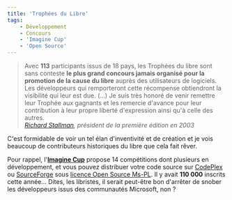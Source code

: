 ```yaml
---
title: 'Trophées du Libre'
tags:
    - Développement
    - Concours
    - 'Imagine Cup'
    - 'Open Source'
---
```


> Avec **113** participants issus de 18 pays, les Trophées du libre sont sans
> conteste **le plus grand concours jamais organisé pour la promotion de la
> cause du libre** auprès des utilisateurs de logiciels. Les développeurs qui
> remporteront cette récompense obtiendront la visibilité qui leur est due. (…)
> Je suis très honoré de venir remettre leur Trophée aux gagnants et les
> remercie d'avance pour leur contribution à leur propre liberté d'expression
> ainsi qu'à celle des autres.  
>  <cite>[Richard Stallman](https://fr.wikipedia.org/wiki/Richard_Stallman), président
> de la première édition en 2003</cite>

C'est formidable de voir un tel élan d'inventivité et de création et je vois
beaucoup de contributeurs historiques du libre que cela fait rêver.

Pour rappel,
l'**[Imagine Cup](http://www.microsoft.com/france/etudiants/vivre-un-challenge/imagine-cup-france/concours-informatique.aspx)**
propose 14 compétitions dont plusieurs en développement, et vous pouvez
distribuer votre code source sur [CodePlex](http://www.codeplex.com/) ou
[SourceForge](http://sourceforge.net/) sous
[licence Open Source Ms-PL](http://www.microsoft.com/en-us/openness/licenses.aspx).
Il y avait **110 000** inscrits cette année… Dites, les libristes, il serait
peut-être bon d'arrêter de snober les développeurs issus des communautés
Microsoft, non ?
